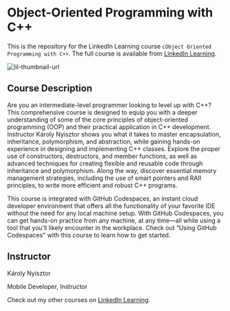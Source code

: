 # Object-Oriented Programming with C++
This is the repository for the LinkedIn Learning course `cObject Oriented Programming with C++`. The full course is available from [LinkedIn Learning][lil-course-url]. 

![lil-thumbnail-url]

## Course Description

<p>Are you an intermediate-level programmer looking to level up with C++? This comprehensive course is designed to equip you with a deeper understanding of some of the core principles of object-oriented programming (OOP) and their practical application in C++ development. Instructor Károly Nyisztor shows you what it takes to master encapsulation, inheritance, polymorphism, and abstraction, while gaining hands-on experience in designing and implementing C++ classes. Explore the proper use of constructors, destructors, and member functions, as well as advanced techniques for creating flexible and reusable code through inheritance and polymorphism. Along the way, discover essential memory management strategies, including the use of smart pointers and RAII principles, to write more efficient and robust C++ programs.</p><p>This course is integrated with GitHub Codespaces, an instant cloud developer environment that offers all the functionality of your favorite IDE without the need for any local machine setup. With GitHub Codespaces, you can get hands-on practice from any machine, at any time—all while using a tool that you’ll likely encounter in the workplace. Check out “Using GitHub Codespaces" with this course to learn how to get started.</p>

## Instructor

Károly Nyisztor

Mobile Developer, Instructor

                            

Check out my other courses on [LinkedIn Learning](https://www.linkedin.com/learning/instructors/karoly-nyisztor?u=104).

[0]: # (Replace these placeholder URLs with actual course URLs)

[lil-course-url]: https://www.linkedin.com/learning/object-oriented-programming-with-c-plus-plus
[lil-thumbnail-url]: https://media.licdn.com/dms/image/v2/D4D0DAQEyN8EUDE908g/learning-public-crop_675_1200/B4DZTYmgpeHkAc-/0/1738800761680?e=2147483647&v=beta&t=ZH-Wj0oIRYHr0-Xewho5YtWi5ym2MishUAJf7TTTzl8

